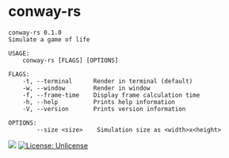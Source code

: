 # conway-rs
```
conway-rs 0.1.0
Simulate a game of life

USAGE:
    conway-rs [FLAGS] [OPTIONS]

FLAGS:
    -t, --terminal      Render in terminal (default)
    -w, --window        Render in window
    -f, --frame-time    Display frame calculation time
    -h, --help          Prints help information
    -V, --version       Prints version information

OPTIONS:
        --size <size>    Simulation size as <width>x<height>
```

![](https://github.com/jukeks/conway-rs/workflows/Rust/badge.svg) [![License: Unlicense](https://img.shields.io/badge/license-Unlicense-blue.svg)](http://unlicense.org/)
